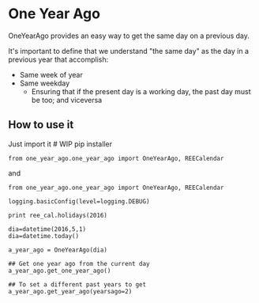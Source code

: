 # One Year Ago

OneYearAgo provides an easy way to get the same day on a previous day.

It's important to define that we understand "the same day" as the day in a previous year that accomplish:
- Same week of year
- Same weekday
  - Ensuring that if the present day is a working day, the past day must be too; and viceversa

## How to use it

Just import it    # WIP pip installer
```
from one_year_ago.one_year_ago import OneYearAgo, REECalendar

``` 

and 
```
from one_year_ago.one_year_ago import OneYearAgo, REECalendar

logging.basicConfig(level=logging.DEBUG)

print ree_cal.holidays(2016)

dia=datetime(2016,5,1)
dia=datetime.today()

a_year_ago = OneYearAgo(dia)

## Get one year ago from the current day
a_year_ago.get_one_year_ago()

## To set a different past years to get
a_year_ago.get_year_ago(yearsago=2)

```

